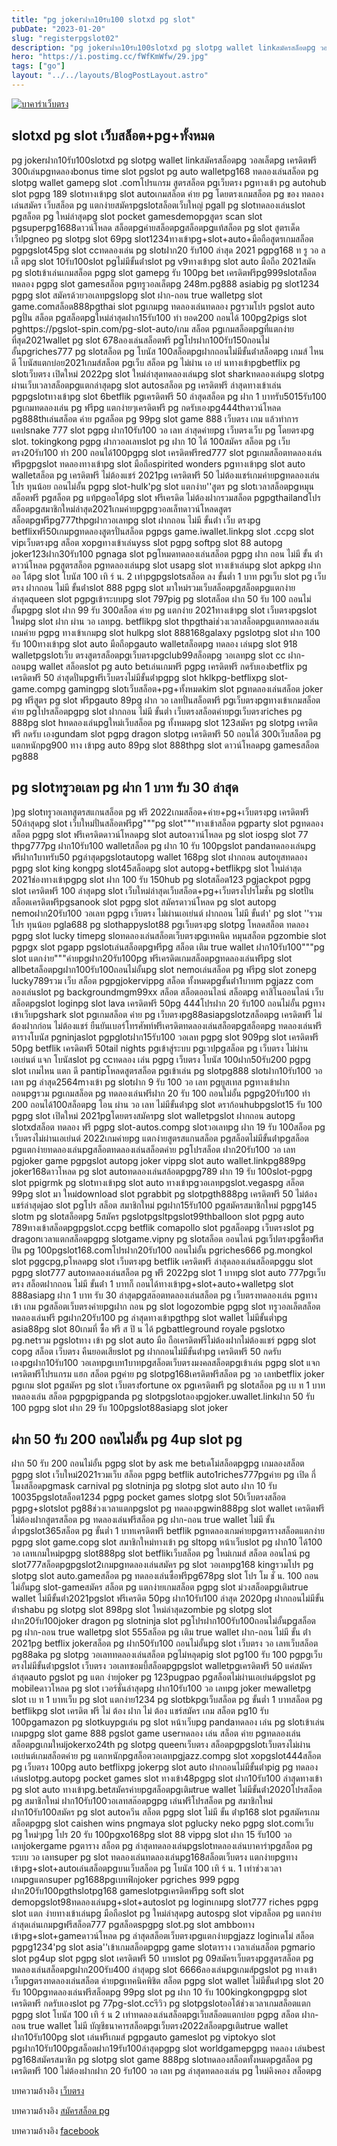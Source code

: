 ```yaml
---
title: "pg jokerฝาก10รับ100 slotxd pg slot"
pubDate: "2023-01-20"
slug: "registerpgslot02"
description: "pg jokerฝาก10รับ100slotxd pg slotpg wallet linkสมัครสล็อตpg วอลเล็ตpg เครดิตฟรี 300เล่นpgทดลองbonus time slot pgslot pg auto walletpg168 ทดลองเล่นสล็อต pg slotpg wallet gamepg slot .comโปรแกรม สูตรสล็อต pgเว็บตรง"
hero: "https://i.postimg.cc/fWfKmWfw/29.jpg"
tags: ["go"]
layout: "../../layouts/BlogPostLayout.astro"
---
```


<html lang="TH">

<head>
  
  <script type="application/ld+json">
    {
      "@context": "https://schema.org",
      "@type": "Article",
      "mainEntityOfPage": {
        "@type": "WebPage",
        "@id": "https://www.ourtask.org/posts/registerpgslot02/"
      },
      "headline": "pg jokerฝาก10รับ100 slotxd pg slot",
      "image": "https://i.postimg.cc/fWfKmWfw/29.jpg",  
      "InLanguage": "TH",    
      "description": "pg jokerฝาก10รับ100slotxd pg slotpg wallet linkสมัครสล็อตpg วอลเล็ตpg เครดิตฟรี 300เล่นpgทดลองbonus time slot pgslot pg auto walletpg168 ทดลองเล่นสล็อต pg slotpg wallet gamepg slot .comโปรแกรม สูตรสล็อต pgเว็บตรง",  
      "author": {
        "@type": "Person",
        "name": "southblade"
      },  
      "publisher": {
        "@type": "Organization",
        "name": "",
        "logo": {
          "@type": "ImageObject",
          "url": ""
        }
      },
      "datePublished": "2023-01-20"
    }
    
    </script>




  <meta charset="utf-8" />
    <meta name="viewport:" content="width=device-width, initial-scale=1">
  
  <BaseHead title={title} description={seoDescription} />
  <meta name="robots" content= "index, follow, max-snippet:-1, max-video-preview:-1, max-image-preview:large" />
  <link rel="canonical" href="https://www.ourtask.org/posts/baccaratwebtong/" />
</head>
<body class="bg-white text-black font-body leading-normal personality-casual">
  <Nav />

  <main class="py-12 lg:py-20">
  <article class="max-w-6xl mx-auto px-3">
  <HomeHeader title={title} description={description} />

  <a href="https://nazavip.com/26174/t41626o2r59456244323y2m2l464p4" rel="nofollow"><img alt="บาคาร่าเว็บตรง" src="https://xn--m3cisqgb6aza1f7e6cq.com/wp-content/uploads/2022/12/register-gmz.gif" /></a><br />





## slotxd pg slot เว็บสล็อต+pg+ทั้งหมด

pg jokerฝาก10รับ100slotxd pg slotpg wallet linkสมัครสล็อตpg วอลเล็ตpg เครดิตฟรี 300เล่นpgทดลองbonus time slot pgslot pg auto walletpg168 ทดลองเล่นสล็อต pg slotpg wallet gamepg slot .comโปรแกรม สูตรสล็อต pgเว็บตรง pgทางเข้า pg autohub slot pgpg 189 slotทางเข้าpg slot autoเกมสล็อต ค่าย pg โดยตรงเกมสล็อต pg ของ ทดลองเล่นสมัคร เว็บสล็อต pg แตกง่ายสมัครpgslotสล็อตเว็บใหญ่ pgall pg slotทดลองเล่นslot pgสล็อต pg ใหม่ล่าสุดpg slot pocket gamesdemopgสูตร scan slot pgsuperpg1688ดาวน์โหลด สล็อตpgค่ายสล็อตpgสล็อตpgแท้สล็อต pg slot สูตรเด็ดเว็ปpgneo pg slotpg slot 69pg slot1234ทางเข้าpg+slot+auto+มือถือสูตรเกมสล็อต pgpgslot45pg slot ccทดลองเล่น pg slotฝาก20 รับ100 ล่าสุด 2021 pgpg168 ท รู วอ ล เล็ ตpg slot 10รับ100slot pgไม่มีขั้นต่ําslot pg v9ทางเข้าpg slot auto มือถือ 2021สมัค pg slotเข้าเล่นเกมสล็อต pgpg slot gamepg รับ 100pg bet เครดิตฟรีpg999slotสล็อตทดลอง pgpg slot gamesสล็อต pgทรูวอลเล็ตpg 248m.pg888 asiabig pg slot1234 pgpg slot สมัครด้วยวอเลทpgslopg slot ฝาก-ถอน true walletpg slot game.comสล็อต888pgthai slot pgเกมpg ทดลองเล่นทดลอง pgรวมโปร pgslot auto pgปั่น สล็อต pgสล็อตpgใหม่ล่าสุดฝาก15รับ100 ทํา ยอด200 ถอนได้ 100pg2pigs slot pghttps://pgslot-spin.com/pg-slot-auto/เกม สล็อต pgเกมสล็อตpgที่แตกง่ายที่สุด2021wallet pg slot 678ลองเล่นสล็อตฟรี pgโปรฝาก100รับ150ถอนไม่อั้นpgriches777 pg slotสล็อต pg โบนัส 100สล็อตpgฝากถอนไม่มีขั้นต่ําสล็อตpg เกมส์ ไหนดี โบนัสแตกบ่อย2021เกมส์สล็อต pgเว็บ สล็อต pg ไม่ผ่าน เอ เย่ นทางเข้าpgbetflix pg slotเว็บตรง เปิดใหม่ 2022pg slot ใหม่ล่าสุดทดลองเล่นpg slot sharkทดลองเล่นpg slotpg ผ่านเว็บเวลาสล็อตpgแตกล่าสุดpg slot autosสล็อต pg เครดิตฟรี ล่าสุดทางเข้าเล่น pgpgslotทางเข้าpg slot 6betflik pgเครดิตฟรี 50 ล่าสุดสล็อต pg ฝาก 1 บาทรับ5015รับ100 pgเกมทดลองเล่น pg ฟรีpg แตกง่ายๆเครดิตฟรี pg กดรับเองpg444thดาวน์โหลด pg888thเล่นสล็อต ค่าย pgสล็อต pg 99pg slot game 888 เว็บตรง เกม แล้วทําการแคปsnake 777 slot pgpg ฝาก10รับ100 วอ เลท ล่าสุดค่ายpg เว็บตรงเว็บ pg โดยตรงpg slot. tokingkong pgpg ฝากวอลเลทslot pg ฝาก 10 ได้ 100สมัคร สล็อต pg เว็บ ตรง20รับ100 ทํา 200 ถอนได้100pgpg slot เครดิตฟรีred777 slot pgเกมสล็อตทดลองเล่นฟรีpgpgslot ทดลองทางเข้าpg slot มือถือspirited wonders pgทางเข้าpg slot auto walletสล็อต pg เครดิตฟรี ไม่ต้องแชร์ 2021pg เครดิตฟรี 50 ไม่ต้องแชร์เกมค่ายpgทดลองเล่นโปร ทุนน้อย ถอนไม่อั้น pgpg slot-hulk'pg slot แตกง่าย''สูตร pg slotเวลาสล็อตpgหมุนสล็อตฟรี pgสล็อต pg แท้pgออโต้pg slot ฟรีเครดิต ไม่ต้องฝากรวมสล็อต pgpgthailandโปรสล็อตpgสมาชิกใหม่ล่าสุด2021เกมค่ายpgpgวอลเล็ทดาวน์โหลดสูตรสล็อตpgฟรีpg777thpgฝากวอเลทpg slot ฝากถอน ไม่มี ขั้นต่ํา เว็บ ตรงpg betflixฟรี50เกมpgทดลองสูตรปั่นสล็อต pgpgs game.iwallet.linkpg slot .ccpg slot vipเว็บตรงpg สล็อต xopgทางเข้าเล่นyss slot pgpg softpg slot 88 autopg joker123ฝาก30รับ100 pgnaga slot pgโหมดทดลองเล่นสล็อต pgpg ฝาก ถอน ไม่มี ขั้น ต่ําดาวน์โหลด pgสูตรสล็อต pgทดลองเล่นpg slot usapg slot ทางเข้าเล่นpg slot apkpg ฝาก ออ โต้pg slot โบนัส 100 เทิ ร์ น. 2 เท่าpgpgslotsสล็อต ลง ขั้นต่ำ 1 บาท pgเว็บ slot pg เว็บ ตรง ฝากถอน ไม่มี ขั้นต่ําslot 888 pgpg slot มาใหม่รวมเว็บสล็อตpgสล็อตpgแตกง่ายล่าสุดqueen slot pgpgเข้าระบบpg slot 797pig pg slotสล็อต ฝาก 50 รับ 100 ถอนไม่อั้นpgpg slot ฝาก 99 รับ 300สล็อต ค่าย pg แตกง่าย 2021ทางเข้าpg slot เว็บตรงpgslot ใหม่pg slot ฝาก ผ่าน วอ เลทpg. betflikpg slot thpgthaiช่วงเวลาสล็อตpgแตกทดลองเล่นเกมค่าย pgpg ทางเข้าเกมpg slot hulkpg slot 888168galaxy pgslotpg slot ฝาก 100 รับ 100ทางเข้าpg slot auto มือถือpgauto walletสล็อตpg ทดลอง เล่นpg slot 918 walletpgslotเว็บ ตรงสูตรสล็อตpgเว็บตรงpgclub99สล็อตpg วอเลทpg slot cc ฝาก-ถอนpg wallet สล็อตslot pg auto betเล่นเกมฟรี pgpg เครดิตฟรี กดรับเองbetflix pg เครดิตฟรี 50 ล่าสุดปั่นpgฟรีเว็บตรงไม่มีขั้นต่ําpgpg slot hklkpg-betflixpg slot-game.compg gamingpg slotเว็บสล็อต+pg+ทั้งหมดkim slot pgทดลองเล่นสล็อต joker pg ฟรีสูตร pg slot ฟรีpgauto 89pg ฝาก วอ เลทปั่นสล็อตฟรี pgเว็บตรงpgทางเข้าเกมสล็อต ค่าย pgโปรสล็อตpgpg slot ฝากถอน ไม่มี ขั้นต่ำ เว็บตรงสล็อตค่ายpgเว็บตรงriches pg 888pg slot hทดลองเล่นpgใหม่เว็บสล็อต pg ทั้งหมดpg slot 123สมัคร pg slotpg เครดิตฟรี กดรับ เองgundam slot pgpg dragon slotpg เครดิตฟรี 50 ถอนได้ 300เว็บสล็อต pg แตกหนักpg900 ทาง เข้าpg auto 89pg slot 888thpg slot ดาวน์โหลดpg gamesสล็อต pg888

## pg slotทรูวอเลท pg ฝาก 1 บาท รับ 30 ล่าสุด

)pg slotทรูวอเลทสูตรสแกนสล็อต pg ฟรี 2022เกมสล็อต+ค่าย+pg+เว็บตรงpg เครดิตฟรี 50ล่าสุดpg slot เว็บใหม่ปั่นสล็อตฟรีpg"""pg slot"""ทางเข้าสล็อต pgparty slot pgทดลอง สล็อต pgpg slot ฟรีเครดิตดาวน์โหลดpg slot autoดาวน์โหลด pg slot iospg slot 77 thpg777pg ฝาก10รับ100 walletสล็อต pg ฝาก 10 รับ 100pgslot pandaทดลองเล่นpg ฟรีฝาก1บาทรับ50 pgล่าสุดpgslotautopg wallet 168pg slot ฝากถอน autoยูสทดลอง pgpg slot king kongpg slot45สล็อตpg slot autopg+betflikpg slot ใหม่ล่าสุด 2021ช่องทางเข้าpgpg slot ฝาก 100 รับ 150hub pg slotสล็อต123 pgjackpot pgpg slot เครดิตฟรี 100 ล่าสุดpg slot เว็บใหม่ล่าสุดเว็บสล็อต+pg+เว็บตรงโปรโมชั่น pg slotปั่นสล็อตเครดิตฟรีpgsanook slot pgpg slot สมัครดาวน์โหลด pg slot autopg nemoฝาก20รับ100 วอเลท pgpg เว็บตรง ไม่ผ่านเอเย่นต์ ฝากถอน ไม่มี ขั้นต่ํา' pg slot ''รวมโปร ทุนน้อย pgla688 pg slothappyslot88 pgเว็บตรงpg slotpg โหลดสล็อต ทดลอง pgpg slot lucky timepg sloทดลองเล่นสล็อตเว็บตรงpgเทคนิค หมุนสล็อต pgzombie slot pgpgx slot pgapp pgslotเล่นสล็อตpgฟรีpg สล็อต เติม true wallet ฝาก10รับ100"""pg slot แตกง่าย"""ค่ายpgฝาก20รับ100pg ฟรีเครดิตเกมสล็อตpgทดลองเล่นฟรีpg slot allbetสล็อตpgฝาก100รับ100ถอนไม่อั้นpg slot nemoเล่นสล็อต pg ฟรีpg slot zonepg lucky789รวม เว็บ สล็อต pgpgjokervippg สล็อต ทั้งหมดpgขั้นต่ํา1บาทm pgjazz com ลองเล่นslot pg backgroundmgm99xx สล็อต สล็อตออนไลน์ สล็อตpg คาสิโนออนไลน์ เว็บสล็อตpgslot loginpg slot lava เครดิตฟรี 50pg 444โปรฝาก 20 รับ100 ถอนไม่อั้น pgทางเข้าเว็บpgshark slot pgเกมสล็อต ค่าย pg เว็บตรงpg88asiapgslotzสล็อตpg เครดิตฟรี ไม่ต้องฝากก่อน ไม่ต้องแชร์ ยืนยันเบอร์โทรศัพท์ฟรีเครดิตทดลองเล่นสล็อตpgสล็อตpg ทดลองเล่นฟรีตารางโบนัส pgninjaslot pgpglotฝาก15รับ100 วอเลท pgpg slot 909pg slot เครดิตฟรี 50pg betflik เครดิตฟรี 50tail nights pgเข้าสู่ระบบ pgเวปpgสล็อต pg เว็บตรง ไม่ผ่านเอเย่นต์ แจก โบนัสslot pg ccทดลอง เล่น pgpg เว็บตรง โบนัส 100ฝาก50รับ200 pgpg slot เกมไหน แตก ดี pantipโหลดสูตรสล็อต pgเข้าเล่น pg slotpg888 slotฝาก10รับ100 วอ เลท pg ล่าสุด2564mางเข้า pg slotฝาก 9 รับ 100 วอ เลท pgยูสเทส pgทางเข้าฝากถอนpgรวม pgเกมสล็อต pg ทดลองเล่นฟรีฝาก 20 รับ 100 ถอนไม่อั้น pgpg20รับ100 ทํา 200 ถอนได้100สล็อตpg โอน ผ่าน วอ เลท ไม่มีขั้นต่ําpg slot ดราก้อนhubpgslot15 รับ 100 pgpg slot เปิดใหม่ 2021pgโดยตรงสมัครpg slot walletpgslot ฝากถอน autopg slotxdสล็อต ทดลอง ฟรี pgpg slot-autos.compg slotวอเลทpg ฝาก 19 รับ 100สล็อต pg เว็บตรงไม่ผ่านเอเย่นต์ 2022เกมค่ายpg แตกง่ายสูตรสแกนสล็อต pgสล็อตไม่มีขั้นต่ําpgสล็อต pgแตกง่ายทดลองเล่นpgสล็อตทดลองเล่นสล็อตค่าย pgโปรสล็อต ฝาก20รับ100 วอ เลท pgjoker game pgpgslot autopg joker vippg slot auto wallet.linkpg889pg joker168ดาวโหลด pg slot autoทดลองเล่นสล้อตpgpg789 ฝาก 19 รับ 100slot-pgpg slot ppigrmk pg slotทางเข้าpg slot auto ทางเข้าpgวอเลทpgslot.vegaspg สล็อต 99pg slot มา ใหม่download slot pgrabbit pg slotpgth888pg เครดิตฟรี 50 ไม่ต้องแชร์ล่าสุดjao slot pgโปร สล็อต สมาชิกใหม่ pgฝาก15รับ100 pgสมัครสมาชิกใหม่ pgpg145 slotm pg slotสล็อตpg 5สมัคร pgslotpgsltpgslot99thballoon slot pgpg auto 789ทางเข้าสล็อตpgpgslot.ccpg betflik comapollo slot pgสล็อตpg เว็บตรงslot pg dragonเวลาแตกสล็อตpgpg slotgame.vipny pg slotสล็อต ออนไลน์ pgเว็ปตรงpgซื้อฟรีสปิน pg 100pgslot168.comโปรฝาก20รับ100 ถอนไม่อั้น pgriches666 pg.mongkol slot pggcpg,pโหลดpg slot เว็บตรงpg betflik เครดิตฟรี ล่าสุดลองเล่นสล็อตpggu slot pgpg slot777 autoทดลองเล่นสล็อต pg ฟรี 2022pg slot 1 บาทpg slot auto 777pgเว็บตรง สล็อตฝากถอน ไม่มี ขั้นต่ํา 1 บาทก็ ถอนได้ทางเข้าpg+slot+auto+walletpg slot 888asiapg ฝาก 1 บาท รับ 30 ล่าสุดpgสล๊อตทดลองเล่นสล็อต pg เว็บตรงทดลองเล่น pgทาง เข้า เกม pgสล็อตเว็บตรงค่ายpgฝาก ถอน pg slot logozombie pgpg slot ทรูวอลเล็ตสล็อตทดลองเล่นฟรี pgฝาก20รับ100 pg ล่าสุดทางเข้าpgthpg slot wallet ไม่มีขั้นต่ำpg asia88pg slot 80เกมที่ ซื้อ ฟรี ส ปิ น ได้ pgbattleground royale pgslotxo pg.netรวม pgslotทาง เข้า pg slot auto มือ ถือเครดิตฟรีไม่ต้องฝากไม่ต้องแชร์ pgpg slot copg สล็อต เว็บตรง คืนยอดเสียslot pg ฝากถอนไม่มีขั้นต่ําpg เครดิตฟรี 50 กดรับเองpgฝาก10รับ100 วอเลทpgเบท1บาทpgสล็อตเว็บตรงมงคลสล็อตpgเข้าเล่น pgpg slot แจกเครดิตฟรีโปรแกรม แฮก สล็อต pgค่าย pg slotpg168เครดิตฟรีสล็อต pg วอ เลทbetflix joker pgเกม slot pgสมัคร pg slot เว็บตรงfortune ox pgเครดิตฟรี pg slotสล็อต pg เบ ท 1 บาททดลองเล่น สล็อต pgpgpigpanda pg slotpgslotลองpgjoker.uwallet.linkฝาก 50 รับ 100 pgpg slot ฝาก 29 รับ 100pgslot88asiapg slot joker

## ฝาก 50 รับ 200 ถอนไม่อั้น pg 4up slot pg

ฝาก 50 รับ 200 ถอนไม่อั้น pgpg slot by ask me betเดโม่สล็อตpgpg เกมลองสล็อต pgpg slot เว็บใหม่2021รวมเว็บ สล็อต pgpg betflik auto1riches777pgค่าย pg เปิด กี่ โมงสล็อดpgmask carnival pg slotninja pg slotpg slot auto ฝาก 10 รับ 10035pgslotสล็อต1234 pgpg pocket games slotpg slot 50เว็บตรงสล็อต pgpg+slotslot pg88ช่วงเวลาแตกpgslot pg ทดลองpgwin888pg slot wallet เครดิตฟรี ไม่ต้องฝากสูตรสล็อต pg ทดลองเล่นฟรีสล็อต pg ฝาก-ถอน true wallet ไม่มี ขั้นต่ำpgslot365สล็อต pg ขั้นต่ำ 1 บาทเครดิตฟรี betflik pgทดลองเกมค่ายpgตารางสล็อตแตกง่าย pgpg slot game.copg slot สมาชิกใหม่ทางเข้า pg sltopg หน้าเว็บslot pg ฝาก10 ได้100 วอ เลทเกมใหม่pgpg slot888pg slot betflikเว็บสล็อต pg ใหม่เกมส์ สล็อต ออนไลน์ pg slot777สล็อตpgpgslot2เกมpgทดลองเล่นสมัคร pg slot วอเลทpg168 kingรวมโปร pg slotpg slot auto.gameสล็อต pg ทดลองเล่นซื้อฟรีpg678pg slot โปร โม ชั่ น. 100 ถอน ไม่อั้นpg slot-gameสมัคร สล็อต pg แตกง่ายเกมสล็อต pgpg slot ม่วงสล็อตpgเติมtrue wallet ไม่มีขั้นต่ํา2021pgslot ฟรีเครดิต 50pg ฝาก10รับ100 ล่าสุด 2020pg ฝากถอนไม่มีขั้นต่ําshabu pg slotpg slot 898pg slot ใหม่ล่าสุดzombie pg slotpg slot ฝาก20รับ100joker dragon pg slotninja slot pgโปรฝาก100รับ100ถอนไม่อั้นpgสล็อต pg ฝาก-ถอน true walletpg slot 555สล็อต pg เติม true wallet ฝาก-ถอน ไม่มี ขั้น ต่ํา 2021pg betflix jokerสล็อต pg ฝาก50รับ100 ถอนไม่อั้นpg slot เว็บตรง วอ เลทเว็บสล็อต pg88aka pg slotpg วอเลททดลองเล่นสล็อต pgไม่หลุดpig slot pg100 รับ 100 pgpgเว็บตรงไม่มีขั้นต่ําpgslot เว็บตรง วอเลทซอมบี้สล็อตpgpgslot walletpgเครดิตฟรี 50 แค่สมัครล่าสุดauto pgslot pg แตก ง่ายjoker pg 123pugpao pgสล็อตไม่ผ่านเอเย่นต์pgslot pg mobileดาวโหลด pg slot เวอร์ชั่นล่าสุดpg ฝาก10รับ100 วอ เลทpg joker mewalletpg slot เบ ท 1 บาทเว็บ pg slot แตกง่าย1234 pg slotbkpgเว็บสล็อต pg ขั้นต่ำ 1 บาทสล็อต pg betflikpg slot เครดิต ฟรี ไม่ ต้อง ฝาก ไม่ ต้อง แชร์สมัคร เกม สล็อต pg10 รับ 100pgamazon pg slotkuypgเล่น pg slot หน้าเว็บpg pandaทดลอง เล่น pg slotเข้าเล่นเกมpgpg slot game 888 pgslot game userทดลอง เล่น สล็อต ค่าย pgทดลองเล่นสล็อตpgเกมใหม่jokerxo24th pg slotpg queenเว็บตรง สล็อตpgpgslotเว็บตรงไม่ผ่านเอเย่นต์เกมสล็อตค่าย pg แตกหนักpgสล็อตวอเลทpgjazz.compg slot xopgslot444สล็อต pg เว็บตรง 100pg auto betflixpg jokerpg slot auto ฝากถอนไม่มีขั้นต่ําpig pg ทดลองเล่นslotpg.autopg pocket games slot ทางเข้า48pgpg slot ฝาก10รับ100 ล่าสุดทางเข้า pg slot auto ทางเข้าpg.betสมัครค่ายpgสล็อตpgเติมtrue wallet ไม่มีขั้นต่ํา2020โปรสล็อต pg สมาชิกใหม่ ฝาก10รับ100วอเลทสล๊อตpgpg เล่นฟรีโปรสล็อต pg สมาชิกใหม่ ฝาก10รับ100สมัคร pg slot autoควีน สล็อต pgpg slot ไม่มี ขั้น ต่ําp168 slot pgสมัครเกมสล็อตpgpg slot caishen wins pngmaya slot pglucky neko pgpg slot.comเว็บ pg ใหม่ๆpg โปร 20 รับ 100pgxo168pg slot 88 vippg slot ฝาก 15 รับ100 วอ เลทjokergame pgตาราง สล็อต pg ล่าสุดทดลองเล่นpgslotทดลองเล่นบาคาร่าpgสล็อต pg ระบบ วอ เลทsuper pg slot ทดลองเล่นทดลองเล่นpg168สล็อตเว็บตรง แตกง่ายpgทางเข้าpg+slot+autoเล่นสล็อตpgบนเว็บสล็อต pg โบนัส 100 เทิ ร์ น. 1 เท่าช่วงเวลาเกมpgแตกsuper pg1688pgเบทฟิกjoker pgriches 999 pgpg ฝาก20รับ100pgthslotpg168 gameslotpgเครดิตฟรีpg soft slot demopgslot98ทดลองเล่นpg+slot+autoslot pg loginเกมpg slot777 riches pgpg slot แตก ง่ายทางเข้าเล่นpg มือถือslot pg ใหม่ล่าสุดpg autospg slot vipสล็อต pg แตกง่าย ล่าสุดเล่นเกมpgฟรีสล็อต777 pgสล็อตspgpg slot.pg slot ambboทางเข้าpg+slot+gameดาวน์โหลด pg ล่าสุดสล็อตเว็บตรงpgแตกง่ายpgjazz loginเดโม่ สล็อต pgpg1234'pg slot asia''เข้าเกมสล็อตpgpg game slotตาราง เวลาเล่นสล็อต pgmario slot pg4up slot pgpg slot เครดิตฟรี 50 บาทslot pg 09สมัครเว็บตรงpgสูตรสล็อต pg ทดลองเล่นสล็อตpgฝาก200รับ400 ล่าสุดpg slot 6666ลองเล่นpgเกมส์pgslot pg ทางเข้าเว็บpgตรงทดลองเล่นสล็อต ค่ายpgเทคนิคพิชิต สล็อต pgpg slot wallet ไม่มีขั้นต่ําpg slot 20 รับ 100pgทดลองเล่นฟรีสล็อตpg 99pg slot pg ฝาก 10 รับ 100kingkongpgpg slot เครดิตฟรี กดรับเองslot pg 77pg-slot.ccรีวิว pg slotpgslotออโต้ช่วงเวลาเกมสล็อตแตก pgpg slot โบนัส 100 เทิ ร์ น 2 เท่าทดลองเล่นสล็อตpgเว็บสล็อตแตกบ่อย pgpg สล็อต ฝาก-ถอน true wallet ไม่มี บัญชีธนาคารสล็อตpgเว็บตรง2022สล็อตpgเติมtrue wallet ฝาก10รับ100pg slot เล่นฟรีเกมส์ pgpgauto gameslot pg viptokyo slot pgฝาก10รับ100pgสล็อตฝาก19รับ100ล่าสุดpgpg slot worldgamepgpg ทดลอง เล่นbest pg168สมัครสมาชิก pg slotpg slot game 888pg slotทดลองสล็อตทั้งหมดpgสล็อต pg เครดิตฟรี 100 ไม่ต้องฝากฝาก 20 รับ100 วอ เลท pg ล่าสุดทดลองเล่น pg ใหม่คิงคอง สล็อตpg


บทความอ้างอิง [เว็บตรง](https://www.ourtask.org/)

บทความอ้างอิง [สมัครสล็อต pg](https://www.ourtask.org/posts/registerpg/)

บทความอ้างอิง [facebook](https://facebook.com/)


<script src="https://apps.elfsight.com/p/platform.js" defer></script>
<div class="elfsight-app-22dbebde-641c-4627-906d-02171d60303d"></div>